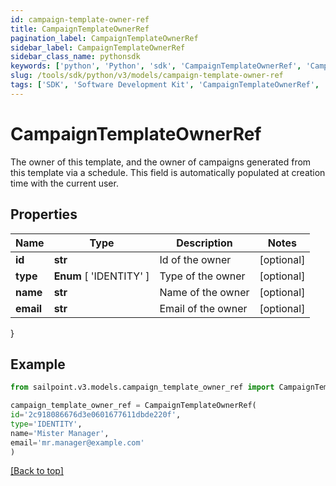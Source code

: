 ```yaml
---
id: campaign-template-owner-ref
title: CampaignTemplateOwnerRef
pagination_label: CampaignTemplateOwnerRef
sidebar_label: CampaignTemplateOwnerRef
sidebar_class_name: pythonsdk
keywords: ['python', 'Python', 'sdk', 'CampaignTemplateOwnerRef', 'CampaignTemplateOwnerRef'] 
slug: /tools/sdk/python/v3/models/campaign-template-owner-ref
tags: ['SDK', 'Software Development Kit', 'CampaignTemplateOwnerRef', 'CampaignTemplateOwnerRef']
---
```


# CampaignTemplateOwnerRef

The owner of this template, and the owner of campaigns generated from this template via a schedule. This field is automatically populated at creation time with the current user.

## Properties

Name | Type | Description | Notes
------------ | ------------- | ------------- | -------------
**id** | **str** | Id of the owner | [optional] 
**type** |  **Enum** [  'IDENTITY' ] | Type of the owner | [optional] 
**name** | **str** | Name of the owner | [optional] 
**email** | **str** | Email of the owner | [optional] 
}

## Example

```python
from sailpoint.v3.models.campaign_template_owner_ref import CampaignTemplateOwnerRef

campaign_template_owner_ref = CampaignTemplateOwnerRef(
id='2c918086676d3e0601677611dbde220f',
type='IDENTITY',
name='Mister Manager',
email='mr.manager@example.com'
)

```
[[Back to top]](#) 

